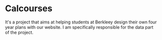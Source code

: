 # Calcourses
It's a project that aims at helping students at Berkleey design their own four year plans with our website. I am specifically responsible for the data part of the project.
